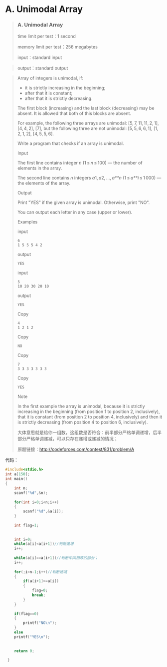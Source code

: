# A. Unimodal Array



> ### A. Unimodal Array
>
> time limit per test：1 second
>
> memory limit per test：256 megabytes
>
> input：standard input

> output：standard output





> Array of integers is unimodal, if:
>
> -  it is strictly increasing in the beginning; 
> -  after that it is constant; 
> -  after that it is strictly decreasing. 
>
> The first block (increasing) and the last block (decreasing) may be absent. It is allowed that both of this blocks are absent.
>
> For example, the following three arrays are unimodal: [5, 7, 11, 11, 2, 1], [4, 4, 2], [7], but the following three are not unimodal: [5, 5, 6, 6, 1], [1, 2, 1, 2], [4, 5, 5, 6].
>
> Write a program that checks if an array is unimodal.
>
> Input
>
> The first line contains integer *n* (1 ≤ *n* ≤ 100) — the number of elements in the array.
>
> The second line contains *n* integers *a*1, *a*2, ..., *a**n* (1 ≤ *a**i* ≤ 1 000) — the elements of the array.
>
> Output
>
> Print "YES" if the given array is unimodal. Otherwise, print "NO".
>
> You can output each letter in any case (upper or lower).
>
> Examples
>
> input
>
> ```
> 6
> 1 5 5 5 4 2
> ```
>
> output
>
> ```
> YES
> ```
>
> input
>
> ```
> 5
> 10 20 30 20 10
> ```
>
> output
>
> ```
> YES
> ```
>
> Copy
>
> ```
> 4
> 1 2 1 2
> ```
>
> Copy
>
> ```
> NO
> ```
>
> Copy
>
> ```
> 7
> 3 3 3 3 3 3 3
> ```
>
> Copy
>
> ```
> YES
> ```
>
> Note
>
> In the first example the array is unimodal, because it is strictly increasing in the beginning (from position 1 to position 2, inclusively), that it is constant (from position 2 to position 4, inclusively) and then it is strictly decreasing (from position 4 to position 6, inclusively).
>
>   
>
> 大体意思就是给你一组数，这组数是否符合：前半部分严格单调递增，后半部分严格单调递减，可以只存在递增或递减的情况；
>
> 原题链接：http://codeforces.com/contest/831/problem/A

代码：

```c++
#include<stdio.h>
int a[150];
int main()
{
	int n;
	scanf("%d",&n);
	
	for(int i=0;i<n;i++)
	{
		scanf("%d",&a[i]);
	}
	
	int flag=1;
	
	
	int i=0;
	while(a[i]<a[i+1])//判断递增
	i++;
	
	while(a[i]==a[i+1])//判断中间相等的部分；
	i++;
	
	for(;i<n-1;i++)//判断递减
	{
		if(a[i+1]>=a[i])
		{
			flag=0;
			break;
		}
	}
	
	if(flag==0)
	{
		printf("NO\n");
	}
	else
	printf("YES\n");
	
	
	return 0;
	
 } 
```

